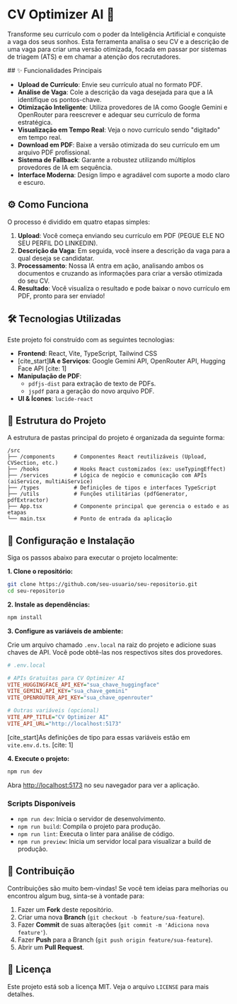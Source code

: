 # CV Optimizer AI 🚀

[](https://opensource.org/licenses/MIT)
[](https://react.dev/)
[](https://vitejs.dev/)
[](https://www.typescriptlang.org/)

Transforme seu currículo com o poder da Inteligência Artificial e conquiste a vaga dos seus sonhos. Esta ferramenta analisa o seu CV e a descrição de uma vaga para criar uma versão otimizada, focada em passar por sistemas de triagem (ATS) e em chamar a atenção dos recrutadores.

 \#\# ✨ Funcionalidades Principais

  - **Upload de Currículo**: Envie seu currículo atual no formato PDF.
  - **Análise de Vaga**: Cole a descrição da vaga desejada para que a IA identifique os pontos-chave.
  - **Otimização Inteligente**: Utiliza provedores de IA como Google Gemini e OpenRouter para reescrever e adequar seu currículo de forma estratégica.
  - **Visualização em Tempo Real**: Veja o novo currículo sendo "digitado" em tempo real.
  - **Download em PDF**: Baixe a versão otimizada do seu currículo em um arquivo PDF profissional.
  - **Sistema de Fallback**: Garante a robustez utilizando múltiplos provedores de IA em sequência.
  - **Interface Moderna**: Design limpo e agradável com suporte a modo claro e escuro.

## ⚙️ Como Funciona

O processo é dividido em quatro etapas simples:

1.  **Upload**: Você começa enviando seu currículo em PDF (PEGUE ELE NO SEU PERFIL DO LINKEDIN).
2.  **Descrição da Vaga**: Em seguida, você insere a descrição da vaga para a qual deseja se candidatar.
3.  **Processamento**: Nossa IA entra em ação, analisando ambos os documentos e cruzando as informações para criar a versão otimizada do seu CV.
4.  **Resultado**: Você visualiza o resultado e pode baixar o novo currículo em PDF, pronto para ser enviado\!

## 🛠️ Tecnologias Utilizadas

Este projeto foi construído com as seguintes tecnologias:

  - **Frontend**: React, Vite, TypeScript, Tailwind CSS
  - [cite\_start]**IA e Serviços**: Google Gemini API, OpenRouter API, Hugging Face API [cite: 1]
  - **Manipulação de PDF**:
      - `pdfjs-dist` para extração de texto de PDFs.
      - `jspdf` para a geração do novo arquivo PDF.
  - **UI & Ícones**: `lucide-react`

## 📂 Estrutura do Projeto

A estrutura de pastas principal do projeto é organizada da seguinte forma:

```
/src
├── /components      # Componentes React reutilizáveis (Upload, CVSection, etc.)
├── /hooks           # Hooks React customizados (ex: useTypingEffect)
├── /services        # Lógica de negócio e comunicação com APIs (aiService, multiAiService)
├── /types           # Definições de tipos e interfaces TypeScript
├── /utils           # Funções utilitárias (pdfGenerator, pdfExtractor)
├── App.tsx          # Componente principal que gerencia o estado e as etapas
└── main.tsx         # Ponto de entrada da aplicação
```

## 🚀 Configuração e Instalação

Siga os passos abaixo para executar o projeto localmente:

**1. Clone o repositório:**

```bash
git clone https://github.com/seu-usuario/seu-repositorio.git
cd seu-repositorio
```

**2. Instale as dependências:**

```bash
npm install
```

**3. Configure as variáveis de ambiente:**

Crie um arquivo chamado `.env.local` na raiz do projeto e adicione suas chaves de API. Você pode obtê-las nos respectivos sites dos provedores.

```ini
# .env.local

# APIs Gratuitas para CV Optimizer AI
VITE_HUGGINGFACE_API_KEY="sua_chave_huggingface"
VITE_GEMINI_API_KEY="sua_chave_gemini"
VITE_OPENROUTER_API_KEY="sua_chave_openrouter"

# Outras variáveis (opcional)
VITE_APP_TITLE="CV Optimizer AI"
VITE_API_URL="http://localhost:5173"
```

[cite\_start]As definições de tipo para essas variáveis estão em `vite.env.d.ts`. [cite: 1]

**4. Execute o projeto:**

```bash
npm run dev
```

Abra [http://localhost:5173](https://www.google.com/search?q=http://localhost:5173) no seu navegador para ver a aplicação.

### Scripts Disponíveis

  - `npm run dev`: Inicia o servidor de desenvolvimento.
  - `npm run build`: Compila o projeto para produção.
  - `npm run lint`: Executa o linter para análise de código.
  - `npm run preview`: Inicia um servidor local para visualizar a build de produção.

## 🤝 Contribuição

Contribuições são muito bem-vindas\! Se você tem ideias para melhorias ou encontrou algum bug, sinta-se à vontade para:

1.  Fazer um **Fork** deste repositório.
2.  Criar uma nova **Branch** (`git checkout -b feature/sua-feature`).
3.  Fazer **Commit** de suas alterações (`git commit -m 'Adiciona nova feature'`).
4.  Fazer **Push** para a Branch (`git push origin feature/sua-feature`).
5.  Abrir um **Pull Request**.

## 📄 Licença

Este projeto está sob a licença MIT. Veja o arquivo `LICENSE` para mais detalhes.
